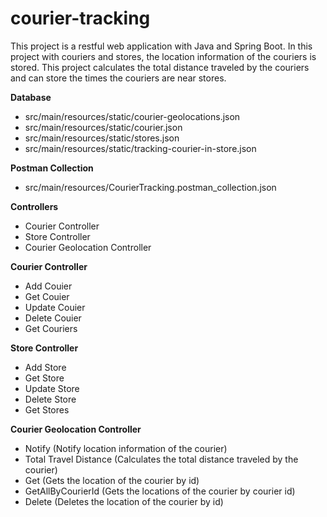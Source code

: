 # courier-tracking

This project is a restful web application with Java and Spring Boot. In this project with couriers and stores, the location information of the couriers is stored.
This project calculates the total distance traveled by the couriers and can store the times the couriers are near stores.

**Database**
- src/main/resources/static/courier-geolocations.json
- src/main/resources/static/courier.json
- src/main/resources/static/stores.json
- src/main/resources/static/tracking-courier-in-store.json

**Postman Collection**
- src/main/resources/CourierTracking.postman_collection.json

**Controllers**
- Courier Controller
- Store Controller
- Courier Geolocation Controller

**Courier Controller**
- Add Couier
- Get Couier
- Update Couier
- Delete Couier
- Get Couriers

**Store Controller**
- Add Store
- Get Store
- Update Store
- Delete Store
- Get Stores

**Courier Geolocation Controller**
- Notify (Notify location information of the courier)
- Total Travel Distance (Calculates the total distance traveled by the courier)
- Get (Gets the location of the courier by id)
- GetAllByCourierId (Gets the locations of the courier by courier id)
- Delete (Deletes the location of the courier by id)
